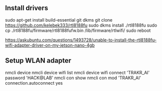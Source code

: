 ## Install drivers

sudo apt-get install build-essential git dkms
git clone https://github.com/kelebek333/rtl8188fu
sudo dkms install ./rtl8188fu
sudo cp ./rtl8188fu/firmware/rtl8188fufw.bin /lib/firmware/rtlwifi/
sudo reboot

https://askubuntu.com/questions/1493728/unable-to-install-the-rtl8188fu-wifi-adapter-driver-on-my-jetson-nano-4gb

## Setup WLAN adapter

nmcli device
nmcli device wifi list
nmcli device wifi connect 'TRAKR_AI' password 'HACK@LAB'
nmcli con show
nmcli con mod 'TRAKR_AI' connection.autoconnect yes

